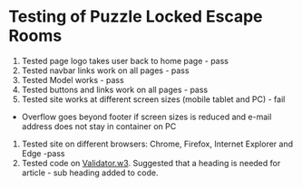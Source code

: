 # Testing of Puzzle Locked Escape Rooms

1. Tested page logo takes user back to home page - pass
1. Tested navbar links work on all pages - pass
1. Tested Model works - pass
1. Tested buttons and links work on all pages - pass
1. Tested site works at different screen sizes (mobile tablet and PC) - fail
 - Overflow goes beyond footer if screen sizes is reduced and e-mail address does not stay in container on PC

1. Tested site on different browsers: Chrome, Firefox, Internet Explorer and Edge -pass
1. Tested code on [Validator.w3](https://validator.w3.org/).  Suggested that a heading is needed for article - sub heading added to code.